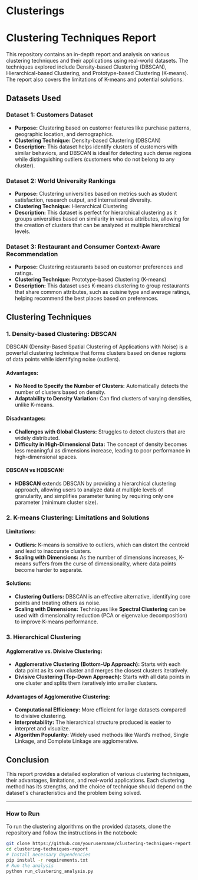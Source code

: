 # Clusterings

# Clustering Techniques Report

This repository contains an in-depth report and analysis on various clustering techniques and their applications using real-world datasets. The techniques explored include Density-based Clustering (DBSCAN), Hierarchical-based Clustering, and Prototype-based Clustering (K-means). The report also covers the limitations of K-means and potential solutions.

## Datasets Used

### Dataset 1: Customers Dataset
- **Purpose:** Clustering based on customer features like purchase patterns, geographic location, and demographics.
- **Clustering Technique:** Density-based Clustering (DBSCAN)
- **Description:** This dataset helps identify clusters of customers with similar behaviors, and DBSCAN is ideal for detecting such dense regions while distinguishing outliers (customers who do not belong to any cluster).

### Dataset 2: World University Rankings
- **Purpose:** Clustering universities based on metrics such as student satisfaction, research output, and international diversity.
- **Clustering Technique:** Hierarchical Clustering
- **Description:** This dataset is perfect for hierarchical clustering as it groups universities based on similarity in various attributes, allowing for the creation of clusters that can be analyzed at multiple hierarchical levels.

### Dataset 3: Restaurant and Consumer Context-Aware Recommendation
- **Purpose:** Clustering restaurants based on customer preferences and ratings.
- **Clustering Technique:** Prototype-based Clustering (K-means)
- **Description:** This dataset uses K-means clustering to group restaurants that share common attributes, such as cuisine type and average ratings, helping recommend the best places based on preferences.

## Clustering Techniques

### 1. Density-based Clustering: DBSCAN
DBSCAN (Density-Based Spatial Clustering of Applications with Noise) is a powerful clustering technique that forms clusters based on dense regions of data points while identifying noise (outliers).

#### Advantages:
- **No Need to Specify the Number of Clusters:** Automatically detects the number of clusters based on density.
- **Adaptability to Density Variation:** Can find clusters of varying densities, unlike K-means.

#### Disadvantages:
- **Challenges with Global Clusters:** Struggles to detect clusters that are widely distributed.
- **Difficulty in High-Dimensional Data:** The concept of density becomes less meaningful as dimensions increase, leading to poor performance in high-dimensional spaces.

#### DBSCAN vs HDBSCAN:
- **HDBSCAN** extends DBSCAN by providing a hierarchical clustering approach, allowing users to analyze data at multiple levels of granularity, and simplifies parameter tuning by requiring only one parameter (minimum cluster size).

### 2. K-means Clustering: Limitations and Solutions

#### Limitations:
- **Outliers:** K-means is sensitive to outliers, which can distort the centroid and lead to inaccurate clusters.
- **Scaling with Dimensions:** As the number of dimensions increases, K-means suffers from the curse of dimensionality, where data points become harder to separate.

#### Solutions:
- **Clustering Outliers:** DBSCAN is an effective alternative, identifying core points and treating others as noise.
- **Scaling with Dimensions:** Techniques like **Spectral Clustering** can be used with dimensionality reduction (PCA or eigenvalue decomposition) to improve K-means performance.

### 3. Hierarchical Clustering

#### Agglomerative vs. Divisive Clustering:
- **Agglomerative Clustering (Bottom-Up Approach):** Starts with each data point as its own cluster and merges the closest clusters iteratively.
- **Divisive Clustering (Top-Down Approach):** Starts with all data points in one cluster and splits them iteratively into smaller clusters.

#### Advantages of Agglomerative Clustering:
- **Computational Efficiency:** More efficient for large datasets compared to divisive clustering.
- **Interpretability:** The hierarchical structure produced is easier to interpret and visualize.
- **Algorithm Popularity:** Widely used methods like Ward’s method, Single Linkage, and Complete Linkage are agglomerative.

## Conclusion

This report provides a detailed exploration of various clustering techniques, their advantages, limitations, and real-world applications. Each clustering method has its strengths, and the choice of technique should depend on the dataset's characteristics and the problem being solved.

---

### How to Run
To run the clustering algorithms on the provided datasets, clone the repository and follow the instructions in the notebook:

```bash
git clone https://github.com/yourusername/clustering-techniques-report.git
cd clustering-techniques-report
# Install necessary dependencies
pip install -r requirements.txt
# Run the analysis
python run_clustering_analysis.py
